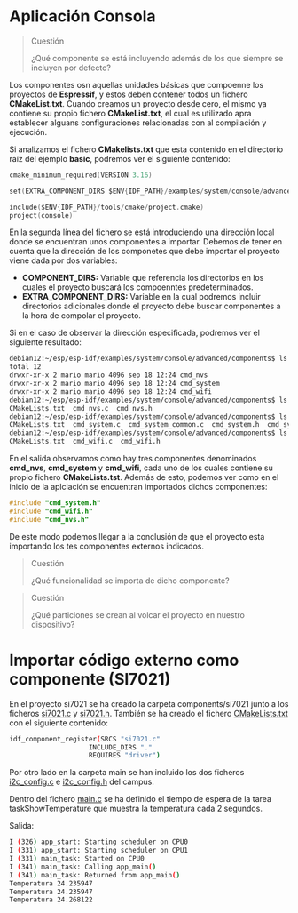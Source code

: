 # Aplicación Consola
>Cuestión
>
>¿Qué componente se está incluyendo además de los que siempre se incluyen por defecto?

Los componentes osn aquellas unidades básicas que compoenne los proyectos de **Espressif**, y estos deben contener todos un fichero **CMakeList.txt**. Cuando creamos un proyecto desde cero, el mismo ya contiene su propio fichero **CMakeList.txt**, el cual es utilizado apra establecer alguans configuraciones relacionadas con al compilación y ejecución.

Si analizamos el fichero **CMakelists.txt** que esta contenido en el directorio raíz del ejemplo **basic**, podremos ver el siguiente contenido:

```C
cmake_minimum_required(VERSION 3.16)

set(EXTRA_COMPONENT_DIRS $ENV{IDF_PATH}/examples/system/console/advanced/components)

include($ENV{IDF_PATH}/tools/cmake/project.cmake)
project(console)
```

En la segunda línea del fichero se está introduciendo una dirección local donde se encuentran unos componentes a importar. Debemos de tener en cuenta que la dirección de los componetes que debe importar el proyecto viene dada por dos variables:
 - **COMPONENT_DIRS:** Variable que referencia los directorios en los cuales el proyecto buscará los compoenntes predeterminados.
 - **EXTRA_COMPONENT_DIRS:** Variable en la cual podremos incluir directorios adicionales donde el proyecto debe buscar componentes a la hora de compolar el proyecto.

Si en el caso de observar la dirección especificada, podremos ver el siguiente resultado:

```BASH
debian12:~/esp/esp-idf/examples/system/console/advanced/components$ ls -l
total 12
drwxr-xr-x 2 mario mario 4096 sep 18 12:24 cmd_nvs
drwxr-xr-x 2 mario mario 4096 sep 18 12:24 cmd_system
drwxr-xr-x 2 mario mario 4096 sep 18 12:24 cmd_wifi
debian12:~/esp/esp-idf/examples/system/console/advanced/components$ ls cmd_nvs/
CMakeLists.txt  cmd_nvs.c  cmd_nvs.h
debian12:~/esp/esp-idf/examples/system/console/advanced/components$ ls cmd_system/
CMakeLists.txt  cmd_system.c  cmd_system_common.c  cmd_system.h  cmd_system_sleep.c
debian12:~/esp/esp-idf/examples/system/console/advanced/components$ ls cmd_wifi/
CMakeLists.txt  cmd_wifi.c  cmd_wifi.h
```

En el salida observamos como hay tres componentes denominados **cmd_nvs**, **cmd_system** y **cmd_wifi**, cada uno de los cuales contiene su propio fichero **CMakeLists.tst**. Además de esto, podemos ver como en el inicio de la aplciación se encuentran importados dichos componentes:

```C
#include "cmd_system.h"
#include "cmd_wifi.h"
#include "cmd_nvs.h"
```

De este modo podemos llegar a la conclusión de que el proyecto esta importando los tes componentes externos indicados.


>Cuestión
>
>¿Qué funcionalidad se importa de dicho componente?



>Cuestión
>
>¿Qué particiones se crean al volcar el proyecto en nuestro dispositivo?






# Importar código externo como componente (SI7021)
En el proyecto si7021 se ha creado la carpeta components/si7021 junto a los ficheros [si7021.c](si70121/components/si70121/si7021.c) y [si7021.h](si70121/components/si70121/si7021.h). También se ha creado el fichero [CMakeLists.txt](si70121/components/si70121/CMakeLists.txt) con el siguiente contenido:
```BASH
idf_component_register(SRCS "si7021.c"
                    INCLUDE_DIRS "."
                    REQUIRES "driver")
```

Por otro lado en la carpeta main se han incluido los dos ficheros [i2c_config.c](si70121/main/i2c_config.c) e [i2c_config.h](si70121/main/i2c_config.h) del campus.

Dentro del fichero [main.c](si70121/main/main.c) se ha definido el tiempo de espera de la tarea taskShowTemperature que muestra la temperatura cada 2 segundos.

Salida:

```BASH
I (326) app_start: Starting scheduler on CPU0
I (331) app_start: Starting scheduler on CPU1
I (331) main_task: Started on CPU0
I (341) main_task: Calling app_main()
I (341) main_task: Returned from app_main()
Temperatura 24.235947
Temperatura 24.235947
Temperatura 24.268122
```

